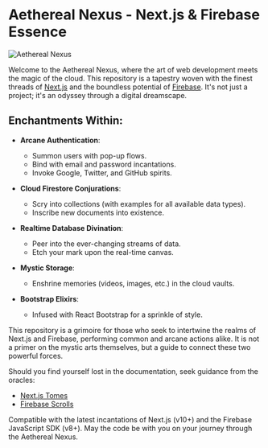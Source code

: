 # Aethereal Nexus - Next.js & Firebase Essence

![Aethereal Nexus](/public/readme-img.png)

Welcome to the Aethereal Nexus, where the art of web development meets the magic of the cloud. This repository is a tapestry woven with the finest threads of [Next.js](https://nextjs.org/) and the boundless potential of [Firebase](https://firebase.google.com/). It's not just a project; it's an odyssey through a digital dreamscape.

## Enchantments Within:

- **Arcane Authentication**:
  - Summon users with pop-up flows.
  - Bind with email and password incantations.
  - Invoke Google, Twitter, and GitHub spirits.

- **Cloud Firestore Conjurations**:
  - Scry into collections (with examples for all available data types).
  - Inscribe new documents into existence.

- **Realtime Database Divination**:
  - Peer into the ever-changing streams of data.
  - Etch your mark upon the real-time canvas.

- **Mystic Storage**:
  - Enshrine memories (videos, images, etc.) in the cloud vaults.

- **Bootstrap Elixirs**:
  - Infused with React Bootstrap for a sprinkle of style.

This repository is a grimoire for those who seek to intertwine the realms of Next.js and Firebase, performing common and arcane actions alike. It is not a primer on the mystic arts themselves, but a guide to connect these two powerful forces.

Should you find yourself lost in the documentation, seek guidance from the oracles:

- [Next.js Tomes](https://nextjs.org/docs/getting-started)
- [Firebase Scrolls](https://firebase.google.com/docs/build)

Compatible with the latest incantations of Next.js (v10+) and the Firebase JavaScript SDK (v8+). May the code be with you on your journey through the Aethereal Nexus.
